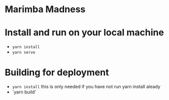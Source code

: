 # Marimba Madness

# Install and run on your local machine

- `yarn install`
- `yarn serve`

# Building for deployment

- `yarn install` this is only needed if you have not run yarn install aleady
- `yarn build'

